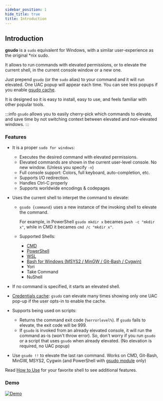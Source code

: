 ```yaml
---
sidebar_position: 1
hide_title: true
title: Introduction
---
```

## Introduction

**gsudo** is a `sudo` equivalent for Windows, with a similar user-experience as the original *nix sudo.

It allows to run commands with elevated permissions, or to elevate the current shell, in the current console window or a new one.

Just prepend `gsudo` (or the `sudo` alias) to your command and it will run elevated. One UAC popup will appear each time. You can see less popups if you enable [gsudo cache](credentials-cache).

It is designed so it is easy to install, easy to use, and feels familiar with other popular tools.

:::info
`gsudo` allows you to easily cherry-pick which commands to elevate, and save time by not switching context between elevated and non-elevated windows.
:::

### Features

- It is a proper `sudo for windows`:
  - Executes the desired command with elevated permissions.
  - Elevated commands are shown in the current user-level console. No new window. (Unless you specify `-n`)
  - Full console support: Colors, full keyboard, auto-completion, etc.
  - Supports I/O redirection.
  - Handles Ctrl-C properly
  - Supports worldwide encodings & codepages
- Uses the current shell to interpet the command to elevate:
  - `gsudo {command}` uses a new instance of the invoking shell to elevate the command.
  
    For example, in PowerShell `gsudo mkdir x` becames `pwsh -c "mkdir x"`, while in CMD it becames `cmd /c "mkdir x"`.
  - Supported Shells:
    - [CMD](usage)
    - [PowerShell](usage/powershell)
    - [WSL](usage/wsl)
    - [Bash for Windows (MSYS2 / MinGW / Git-Bash / Cygwin)](usage/bash-for-windows)
    - Yori
    - Take Command
    - NuShell

- If no command is specified, it starts an elevated shell.
 
- [Credentials cache](#credentials-cache): `gsudo` can elevate many times showing only one UAC pop-up if the user opts-in to enable the cache.
- Supports being used on scripts:
  - Returns the command exit code (`%errorlevel%`). If `gsudo` fails to elevate, the exit code will be 999.
  - If `gsudo` is invoked from an already elevated console, it will run the command as-is (won't throw error). So, don't worry if you run `gsudo` or a script that uses `gsudo` when already elevated. (No elevation is required, no UAC popup)
  
- Use `gsudo !!` to elevate the last ran command. Works on CMD, Git-Bash, MinGW, MSYS2, Cygwin (and PowerShell with [gsudo module](usage/powershell#powershell-profile-config) only)
  
Read [How to Use](usage) for your favorite shell to see additional features.

### Demo

[![Demo](../../demo.gif)](../../demo.gif)